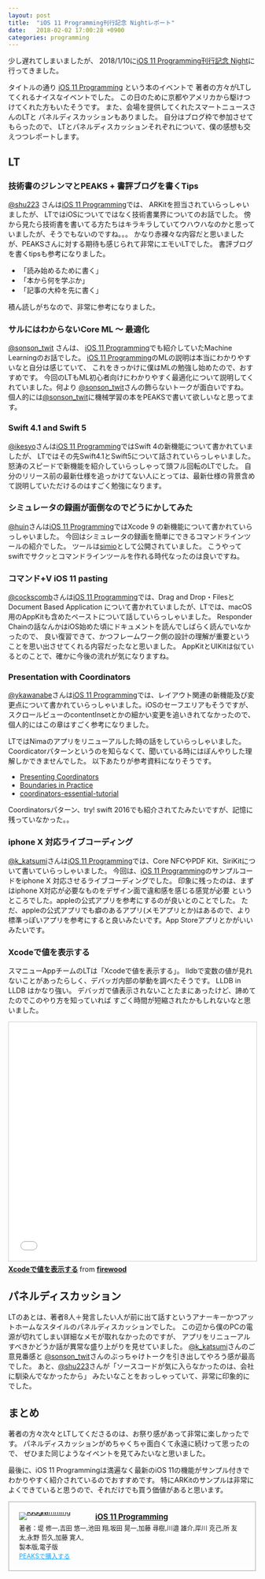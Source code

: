 ```yaml
---
layout: post
title:  "iOS 11 Programming刊行記念 Nightレポート"
date:   2018-02-02 17:00:28 +0900
categories: programming
---
```


少し遅れてしまいましたが、
2018/1/10に[iOS 11 Programming刊行記念 Night](https://peaks.connpass.com/event/74553/)に行ってきました。

タイトルの通り
[iOS 11 Programming] という本のイベントで
著者の方々がLTしてくれるナイスなイベントでした。
この日のために京都やアメリカから駆けつけてくれた方もいたそうです。
また、会場を提供してくれたスマートニュースさんのLTと
パネルディスカッションもありました。
自分はブログ枠で参加させてもらったので、
LTとパネルディスカッションそれぞれについて、僕の感想も交えつつレポートします。


## LT

### 技術書のジレンマとPEAKS + 書評ブログを書くTips

 [@shu223](https://twitter.com/shu223) さんは[iOS 11 Programming]では、
 ARKitを担当されていらっしゃいましたが、 LTではiOSについてではなく技術書業界についてのお話でした。
  傍から見たら技術書を書いてる方たちはキラキラしていてウハウハなのかと思っていましたが、そうでもないのですね。。。
  かなり赤裸々な内容だと思いましたが、PEAKSさんに対する期待も感じられて非常にエモいLTでした。
  書評ブログを書くtipsも参考になりました。

  - 「読み始めるために書く」
  - 「本から何を学ぶか」
  - 「記事の大枠を先に書く」


  積ん読しがちなので、非常に参考になりました。

  <script async class="speakerdeck-embed" data-id="3fe6fb8834c54b00bf93751ef32f530c" data-ratio="1.77777777777778" src="//speakerdeck.com/assets/embed.js"></script>

### サルにはわからないCore ML 〜 最適化

[@sonson_twit] さんは、
[iOS 11 Programming]でも紹介していたMachine Learningのお話でした。
[iOS 11 Programming]のMLの説明は本当にわかりやすいなと自分は感じていて、
これをきっかけに僕はMLの勉強し始めたので、おすすめです。
今回のLTもML初心者向けにわかりやすく最適化について説明してくれていました。何より
[@sonson_twit]さんの飾らないトークが面白いですね。
 個人的には[@sonson_twit]に機械学習の本をPEAKSで書いて欲しいなと思ってます。


### Swift 4.1 and Swift 5

[@ikesyo]さんは[iOS 11 Programming]ではSwift 4の新機能について書かれていましたが、
LTではその先Swift4.1とSwift5について話されていらっしゃいました。
怒涛のスピードで新機能を紹介していらっしゃって頭フル回転のLTでした。
自分のリリース前の最新仕様を追っかけてない人にとっては、最新仕様の背景含めて説明していただけるのはすごく勉強になります。


<script async class="speakerdeck-embed" data-id="5321e4cc59aa4a0094702b180b195beb" data-ratio="1.77777777777778" src="//speakerdeck.com/assets/embed.js"></script>


### シミュレータの録画が面倒なのでどうにかしてみた

[@huin]さんは[iOS 11 Programming]ではXcode 9 の新機能について書かれていらっしゃいました。
今回はシミュレータの録画を簡単にできるコマンドラインツールの紹介でした。
ツールは[simio](https://github.com/huinme/simio)として公開されていました。
こうやってswiftでサクッとコマンドラインツールを作れる時代なったのは良いですね。



<script async class="speakerdeck-embed" data-id="a9eeee76d05d4ac89af6af0823ece9cb" data-ratio="1.77777777777778" src="//speakerdeck.com/assets/embed.js"></script>


### コマンド+V iOS 11 pasting

[@cockscomb]さんは[iOS 11 Programming]では、Drag and Drop・FilesとDocument Based Application
について書かれていましたが、LTでは、macOS用のAppKitも含めたペーストについて話していらっしゃいました。
Responder Chainの話なんかはiOS始めた頃にドキュメントを読んでしばらく読んでいなかったので、
良い復習できて、かつフレームワーク側の設計の理解が重要ということを思い出させてくれる内容だったなと思いました。
AppKitとUIKitは似ているとのことで、確かに今後の流れが気になりますね。


### Presentation with Coordinators

[@ykawanabe]さんは[iOS 11 Programming]では、レイアウト関連の新機能及び変更点について書かれていらっしゃいました。iOSのセーフエリアもそうですが、
スクロールビューのcontentInsetとかの細かい変更を追いきれてなかったので、
個人的にはこの章はすごく参考になりました。

LTではNimaのアプリをリニューアルした時の話をしていらっしゃいました。
Coordicatorパターンというのを知らなくて、聞いている時にはぼんやりした理解しかできませんでした。
以下あたりが参考資料になりそうです。

- [Presenting Coordinators](https://vimeo.com/144116310)
- [Boundaries in Practice](https://academy.realm.io/posts/tryswift-ayaka-nonaka-boundaries-in-practice/)
- [coordinators-essential-tutorial](https://medium.com/blacklane-engineering/coordinators-essential-tutorial-part-i-376c836e9ba7)

Coordinatorsパターン、try! swift 2016でも紹介されてたみたいですが、記憶に残っていなかった。。

<script async class="speakerdeck-embed" data-id="64142d5e7ce94a0c94565f6d3856146c" data-ratio="1.77777777777778" src="//speakerdeck.com/assets/embed.js"></script>


### iphone X 対応ライブコーディング

[@k_katsumi]さんは[iOS 11 Programming]では、Core NFCやPDF Kit、SiriKitについて書いていらっしゃいました。
今回は、[iOS 11 Programming]のサンプルコードをiphone X 対応させるライブコーディングでした。
 印象に残ったのは、まずはiphone X対応が必要なものをデザイン面で違和感を感じる感覚が必要
 というところでした。appleの公式アプリを参考にするのが良いとのことでした。
 ただ、appleの公式アプリでも癖のあるアプリ(メモアプリとか)はあるので、より標準っぽいアプリを参考にすると良いみたいです。App Storeアプリとかがいいみたいです。



### Xcodeで値を表示する

スマニューAppチームのLTは「Xcodeで値を表示する」。
lldbで変数の値が見れないことがあったらしく、デバッガ内部の挙動を調べたそうです。
LLDB in LLDB はかなり強い。
デバッガで値表示されないことたまにあったけど、諦めてたのでこのやり方を知っていれば
すごく時間が短縮されたかもしれないなと思いました。


<iframe src="//www.slideshare.net/slideshow/embed_code/key/w73qGDOMtc99QJ" width="595" height="485" frameborder="0" marginwidth="0" marginheight="0" scrolling="no" style="border:1px solid #CCC; border-width:1px; margin-bottom:5px; max-width: 100%;" allowfullscreen> </iframe> <div style="margin-bottom:5px"> <strong> <a href="//www.slideshare.net/firewood/xcode-85966188" title="Xcodeで値を表示する" target="_blank">Xcodeで値を表示する</a> </strong> from <strong><a href="https://www.slideshare.net/firewood" target="_blank">firewood</a></strong> </div>


## パネルディスカッション

 LTのあとは、著者8人＋発言したい人が前に出て話すというアナーキーかつアットホームなスタイルのパネルディスカッションでした。
 この辺から僕のPCの電源が切れてしまい詳細なメモが取れなかったのですが、
 アプリをリニューアルすべきかどうか話が異常な盛り上がりを見せていました。
 [@k_katsumi]さんのご意見番感と
 [@sonson_twit]さんのぶっちゃけトークを引き出してやろう感が最高でした。
 あと、[@shu223]さんが「ソースコードが気に入らなかったのは、会社に馴染んでなかったから」
 みたいなことをおっしゃっていて、非常に印象的にでした。


## まとめ

 著者の方々次々とLTしてくださるのは、お祭り感があって非常に楽しかったです。
 パネルディスカッションがめちゃくちゃ面白くて永遠に続けって思ったので、
 ぜひまた同じようなイベントを見てみたいなと思いました。

 最後に、iOS 11 Programmingは満遍なく最新のiOS 11の機能がサンプル付きでわかりやすく紹介されているのでおすすめです。
 特にARKitのサンプルは非常によくできていると思うので、それだけでも買う価値があると思います。

 <div class="peaks_widget" style="overflow:hidden; padding:20px; border:2px solid #ccc;"><div class="peaks_widget__image" style="float:left; margin-right:15px; line-height:0;"><a target="_blank" id="purchase" href="https://peaks.cc/kumabook/iOS11"><img alt="iOS 11 Programming" style="border:none; max-width:140px;" src="https://s3-ap-northeast-1.amazonaws.com/peaks-images/project002_cover.jpg"></a></div><div class="peaks_widget__info"><p style="margin:0 0 3px 0; font-size:110%; font-weight:bold;"><a target="_blank" id="purchase" href="http://peaks.cc/kumabook/iOS11">iOS 11 Programming</a></p><ul style="margin:0; padding:0;"><li style="font-size:90%; list-style:none;"><span>著者：</span><span>堤 修一,</span><span>吉田 悠一,</span><span>池田 翔,</span><span>坂田 晃一,</span><span>加藤 尋樹,</span><span>川邉 雄介,</span><span>岸川 克己,</span><span>所 友太,</span><span>永野 哲久,</span><span>加藤 寛人,</span></li><li style="font-size:90%; list-style:none;">製本版,電子版</li><li style="font-size:90%; list-style:none;"><a target="_blank" id="purchase" style="text-decoration:underline; color:#1DA1F2;" href="http://peaks.cc/kumabook/iOS11">PEAKSで購入する</a></li></ul></div></div>



[iOS 11 Programming]: https://peaks.cc/kumabook/iOS11
[@shu223]: https://twitter.com/shu223
[@sonson_twit]: https://twitter.com/sonson_twit
[@ikesyo]: https://twitter.com/ikesyo
[@huin]: https://twitter.com/huin
[@cockscomb]: https://twitter.com/cockscomb
[@ykawanabe]: https://twitter.com/ykawanabe
[@k_katsumi]: https://twitter.com/k_katsumi
